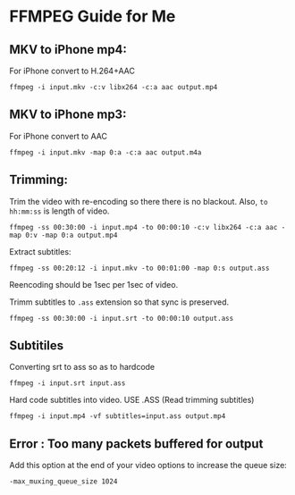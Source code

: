 # FFMPEG Guide for Me
## MKV to iPhone mp4:
For iPhone convert to H.264+AAC
```
ffmpeg -i input.mkv -c:v libx264 -c:a aac output.mp4
```

## MKV to iPhone mp3:
For iPhone convert to AAC
```
ffmpeg -i input.mkv -map 0:a -c:a aac output.m4a
```

## Trimming:
Trim the video with re-encoding so there there is no blackout. 
Also, `to hh:mm:ss` is length of video.
```
ffmpeg -ss 00:30:00 -i input.mp4 -to 00:00:10 -c:v libx264 -c:a aac -map 0:v -map 0:a output.mp4
```

Extract subtitles:
```
ffmpeg -ss 00:20:12 -i input.mkv -to 00:01:00 -map 0:s output.ass
```
Reencoding should be 1sec per 1sec of video.

Trimm subtitles to `.ass` extension so that sync is preserved.
```
ffmpeg -ss 00:30:00 -i input.srt -to 00:00:10 output.ass
```

## Subtitiles
Converting srt to ass so as to hardcode
```
ffmpeg -i input.srt input.ass
```
Hard code subtitles into video. USE .ASS (Read trimming subtitles)
```
ffmpeg -i input.mp4 -vf subtitles=input.ass output.mp4
```

## Error : Too many packets buffered for output
Add this option at the end of your video options to increase the queue size:
```
-max_muxing_queue_size 1024
```